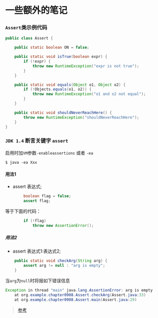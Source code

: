 # 一些额外的笔记

### `Assert`类示例代码

```java
public class Assert {

    public static boolean ON = false;

    public static void isTrue(boolean expr) {
        if (!expr) {
            throw new RuntimeException("expr is not true");
        }
    }

    public static void equals(Object o1, Object o2) {
        if (!Objects.equals(o1, o2)) {
            throw new RuntimeException("o1 and o2 not equal");
        }
    }

    public static void shouldNeverReachHere() {
        throw new RuntimeException("shouldNeverReachHere");
    }
}
```



### `JDK 1.4` 断言关键字 `assert`

启用时加`VM`参数`-enableassertions` 或者 `-ea`

```
$ java -ea Xxx
```



#### 用法1

- assert 表达式;

```java
        boolean flag = false;
        assert flag;
```

等于下面的代码：

```java
        if (!flag)
            throw new AssertionError();
```



##### 用法2

- assert 表达式1:表达式2;

```java
    public static void checkArg(String arg) {
        assert arg != null : "arg is empty";
    }
```

当`arg`为`null`时将报如下错误信息

```java
Exception in thread "main" java.lang.AssertionError: arg is empty
	at org.example.chapter0908.Assert.checkArg(Assert.java:33)
	at org.example.chapter0908.Assert.main(Assert.java:29)
```



>  [参考](https://cloud.tencent.com/developer/article/1399543)

